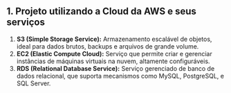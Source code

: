 ## 1. Projeto utilizando a Cloud da AWS e seus serviços

1. **S3 (Simple Storage Service):** Armazenamento escalável de objetos, ideal para dados brutos, backups e arquivos de grande volume.
2. **EC2 (Elastic Compute Cloud):** Serviço que permite criar e gerenciar instâncias de máquinas virtuais na nuvem, altamente configuráveis.
3. **RDS (Relational Database Service):** Serviço gerenciado de banco de dados relacional, que suporta mecanismos como MySQL, PostgreSQL, e SQL Server.
